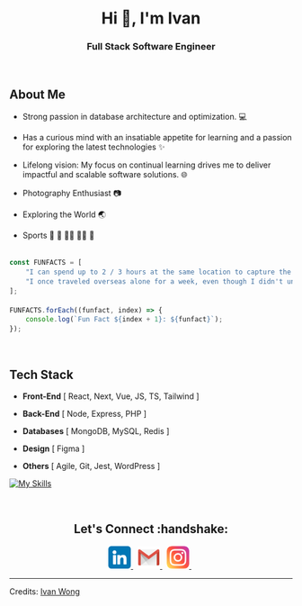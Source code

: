<h1 align="center">Hi 👋, I'm Ivan</h1>
<h3 align="center">Full Stack Software Engineer</h3><br>

## About Me

- Strong passion in database architecture and optimization. 💻

- Has a curious mind with an insatiable appetite for learning and a passion for exploring the latest technologies ✨

- Lifelong vision: My focus on continual learning drives me to deliver impactful and scalable software solutions. 🌐

- Photography Enthusiast 📷
  
- Exploring the World 🌏

- Sports 🏸 🎾 🧗‍♂️ 🏊‍♂️ 🏃

```javascript

const FUNFACTS = [
    "I can spend up to 2 / 3 hours at the same location to capture the perfect picture of a scenery or attraction, while most people only stay for 5 minutes.",
    "I once traveled overseas alone for a week, even though I didn't understand the language at all."
];

FUNFACTS.forEach((funfact, index) => {
    console.log(`Fun Fact ${index + 1}: ${funfact}`);
});

```

<br>
<h2>Tech Stack</h2>

- <b>Front-End</b> [ React, Next, Vue, JS, TS, Tailwind ]

- <b>Back-End</b> [ Node, Express, PHP ]

- <b>Databases</b> [ MongoDB, MySQL, Redis ]

- <b>Design</b> [ Figma ]

- <b>Others</b> [ Agile, Git, Jest, WordPress ]

[![My Skills](https://skillicons.dev/icons?i=react,next,vue,js,ts,tailwind,nodejs,express,php,mongodb,mysql,redis,figma,git,jest,wordpress&perline=8)](https://skillicons.dev)

<br>
<h2 align="center">Let's Connect :handshake:</h2>
<p align="center">
<a href="https://www.linkedin.com/in/yitmengwong/">
  <img src="https://github.com/yitmeng00/yitmeng00/blob/c6fa27ad94d0ead851a5bb4745a8ccd0f8d47a4b/images/linkedin.png" alt="LinkedIn" height="40" width="40">
</a>&nbsp;
<a href="mailto:ivanwong810520@gmail.com">
  <img src="https://github.com/yitmeng00/yitmeng00/blob/c6fa27ad94d0ead851a5bb4745a8ccd0f8d47a4b/images/gmail.png" alt="Gmail" height="40" width="40">
</a>&nbsp;
<a href="https://www.instagram.com/yitmeng_w/">
  <img src="https://github.com/yitmeng00/yitmeng00/blob/c6fa27ad94d0ead851a5bb4745a8ccd0f8d47a4b/images/instagram.png" alt="Instagram" height="40" width="40">
</a>&nbsp;
</p>

---
Credits: [Ivan Wong](https://github.com/yitmeng00)
